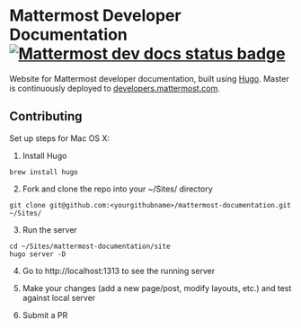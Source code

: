 # Mattermost Developer Documentation [![Mattermost dev docs status badge](https://circleci.com/gh/mattermost/mattermost-documentation.svg?style=svg)](https://circleci.com/gh/mattermost/mattermost-documentation/tree/master)

Website for Mattermost developer documentation, built using [Hugo](https://gohugo.io/). Master is continuously deployed to [developers.mattermost.com](https://developers.mattermost.com/).

## Contributing

Set up steps for Mac OS X:

1. Install Hugo
```
brew install hugo
```

2. Fork and clone the repo into your ~/Sites/ directory
```
git clone git@github.com:<yourgithubname>/mattermost-documentation.git ~/Sites/
```

3. Run the server
```
cd ~/Sites/mattermost-documentation/site
hugo server -D
```

4. Go to http://localhost:1313 to see the running server

5. Make your changes (add a new page/post, modify layouts, etc.) and test against local server

6. Submit a PR
